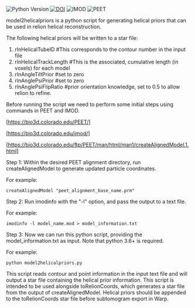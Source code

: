 ![Python Version](https://img.shields.io/badge/python-3.6%2B-blue)
[![DOI](https://img.shields.io/badge/DOI-10.1038%2Fs41586--024--07680--x-blue)](https://doi.org/10.1038/s41586-024-07680-x)
![IMOD](https://img.shields.io/badge/software-IMOD-ff69b4?logo=appveyor)
![PEET](https://img.shields.io/badge/software-PEET-4EAA25?logo=appveyor)


model2helicalpriors is a python script for generating helical priors that can be used in relion helical reconstruction. 

The following helical priors will be written to a star file:

1. rlnHelicalTubeID #This corresponds to the contour number in the input file
2. rlnHelicalTrackLength #This is the associated, cumulative length (in voxels) for each model
3. rlnAngleTiltPrior #set to zero
4. rlnAnglePsiPrior #set to zero
5. rlnAnglePsiFlipRatio #prior orientation knowledge, set to 0.5 to allow relion to refine.

Before running the script we need to perform some initial steps using commands in PEET and IMOD.

[https://bio3d.colorado.edu/PEET/]

[https://bio3d.colorado.edu/imod/]

[https://bio3d.colorado.edu/ftp/PEET/man/html/man1/createAlignedModel.1.html]

Step 1: Within the desired PEET alignment directory, run createAlignedModel to generate updated particle coordinates.

For example: 

```createAlignedModel "peet_alignment_base_name.prm"```

Step 2: Run imodinfo with the "-l" option, and pass the output to a text file.

For example: 

```imodinfo -l model_name.mod > model_information.txt```

Step 3: Now we can run this python script, providing the model_information.txt as input. Note that python 3.6+ is required.

For example:

```python model2helicalpriors.py```

This script reads contour and point information in the input text file and will output a star file containing the helical prior information.
This script is intended to be used alongside toRelionCoords, which generates a star file from the output of createAlignedModel.
Helical priors should be appended to the toRelionCoords star file before subtomogram export in Warp.
